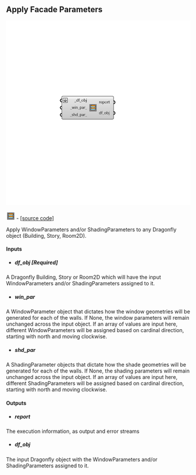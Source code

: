 ## Apply Facade Parameters

![](../../images/components/Apply_Facade_Parameters.png)

![](../../images/icons/Apply_Facade_Parameters.png) - [[source code]](https://github.com/ladybug-tools/dragonfly-grasshopper/blob/master/dragonfly_grasshopper/src//DF%20Apply%20Facade%20Parameters.py)


Apply WindowParameters and/or ShadingParameters to any Dragonfly object (Building, Story, Room2D). 



#### Inputs
* ##### df_obj [Required]
A Dragonfly Building, Story or Room2D which will have the input WindowParameters and/or ShadingParameters assigned to it. 
* ##### win_par 
A WindowParameter object that dictates how the window geometries will be generated for each of the walls. If None, the window parameters will remain unchanged across the input object. If an array of values are input here, different WindowParameters will be assigned based on cardinal direction, starting with north and moving clockwise. 
* ##### shd_par 
A ShadingParameter objects that dictate how the shade geometries will be generated for each of the walls. If None, the shading parameters will remain unchanged across the input object. If an array of values are input here, different ShadingParameters will be assigned based on cardinal direction, starting with north and moving clockwise. 

#### Outputs
* ##### report
The execution information, as output and error streams 
* ##### df_obj
The input Dragonfly object with the WindowParameters and/or ShadingParameters assigned to it. 